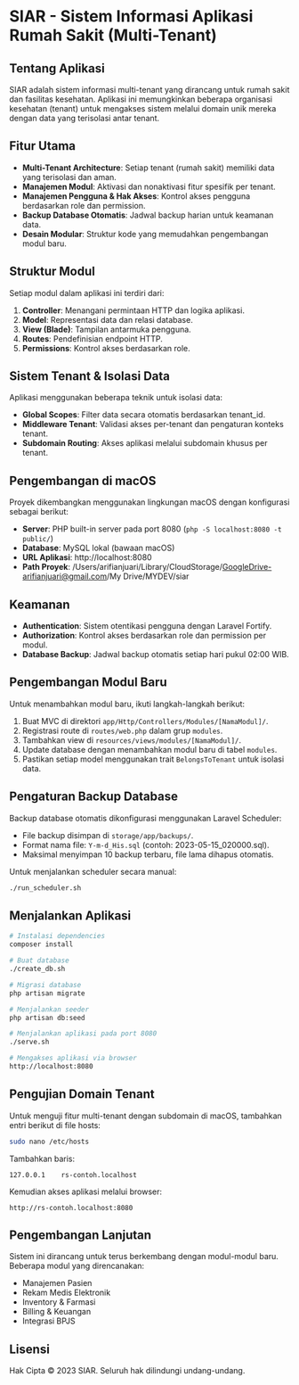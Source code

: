 # SIAR - Sistem Informasi Aplikasi Rumah Sakit (Multi-Tenant)

## Tentang Aplikasi

SIAR adalah sistem informasi multi-tenant yang dirancang untuk rumah sakit dan fasilitas kesehatan. Aplikasi ini memungkinkan beberapa organisasi kesehatan (tenant) untuk mengakses sistem melalui domain unik mereka dengan data yang terisolasi antar tenant.

## Fitur Utama

- **Multi-Tenant Architecture**: Setiap tenant (rumah sakit) memiliki data yang terisolasi dan aman.
- **Manajemen Modul**: Aktivasi dan nonaktivasi fitur spesifik per tenant.
- **Manajemen Pengguna & Hak Akses**: Kontrol akses pengguna berdasarkan role dan permission.
- **Backup Database Otomatis**: Jadwal backup harian untuk keamanan data.
- **Desain Modular**: Struktur kode yang memudahkan pengembangan modul baru.

## Struktur Modul

Setiap modul dalam aplikasi ini terdiri dari:

1. **Controller**: Menangani permintaan HTTP dan logika aplikasi.
2. **Model**: Representasi data dan relasi database.
3. **View (Blade)**: Tampilan antarmuka pengguna.
4. **Routes**: Pendefinisian endpoint HTTP.
5. **Permissions**: Kontrol akses berdasarkan role.

## Sistem Tenant & Isolasi Data

Aplikasi menggunakan beberapa teknik untuk isolasi data:

- **Global Scopes**: Filter data secara otomatis berdasarkan tenant_id.
- **Middleware Tenant**: Validasi akses per-tenant dan pengaturan konteks tenant.
- **Subdomain Routing**: Akses aplikasi melalui subdomain khusus per tenant.

## Pengembangan di macOS

Proyek dikembangkan menggunakan lingkungan macOS dengan konfigurasi sebagai berikut:

- **Server**: PHP built-in server pada port 8080 (`php -S localhost:8080 -t public/`)
- **Database**: MySQL lokal (bawaan macOS)
- **URL Aplikasi**: http://localhost:8080
- **Path Proyek**: /Users/arifianjuari/Library/CloudStorage/GoogleDrive-arifianjuari@gmail.com/My Drive/MYDEV/siar

## Keamanan

- **Authentication**: Sistem otentikasi pengguna dengan Laravel Fortify.
- **Authorization**: Kontrol akses berdasarkan role dan permission per modul.
- **Database Backup**: Jadwal backup otomatis setiap hari pukul 02:00 WIB.

## Pengembangan Modul Baru

Untuk menambahkan modul baru, ikuti langkah-langkah berikut:

1. Buat MVC di direktori `app/Http/Controllers/Modules/[NamaModul]/`.
2. Registrasi route di `routes/web.php` dalam grup `modules`.
3. Tambahkan view di `resources/views/modules/[NamaModul]/`.
4. Update database dengan menambahkan modul baru di tabel `modules`.
5. Pastikan setiap model menggunakan trait `BelongsToTenant` untuk isolasi data.

## Pengaturan Backup Database

Backup database otomatis dikonfigurasi menggunakan Laravel Scheduler:

- File backup disimpan di `storage/app/backups/`.
- Format nama file: `Y-m-d_His.sql` (contoh: 2023-05-15_020000.sql).
- Maksimal menyimpan 10 backup terbaru, file lama dihapus otomatis.

Untuk menjalankan scheduler secara manual:

```bash
./run_scheduler.sh
```

## Menjalankan Aplikasi

```bash
# Instalasi dependencies
composer install

# Buat database
./create_db.sh

# Migrasi database
php artisan migrate

# Menjalankan seeder
php artisan db:seed

# Menjalankan aplikasi pada port 8080
./serve.sh

# Mengakses aplikasi via browser
http://localhost:8080
```

## Pengujian Domain Tenant

Untuk menguji fitur multi-tenant dengan subdomain di macOS, tambahkan entri berikut di file hosts:

```bash
sudo nano /etc/hosts
```

Tambahkan baris:
```
127.0.0.1    rs-contoh.localhost
```

Kemudian akses aplikasi melalui browser:
```
http://rs-contoh.localhost:8080
```

## Pengembangan Lanjutan

Sistem ini dirancang untuk terus berkembang dengan modul-modul baru. Beberapa modul yang direncanakan:

- Manajemen Pasien
- Rekam Medis Elektronik
- Inventory & Farmasi
- Billing & Keuangan
- Integrasi BPJS

## Lisensi

Hak Cipta © 2023 SIAR. Seluruh hak dilindungi undang-undang. 